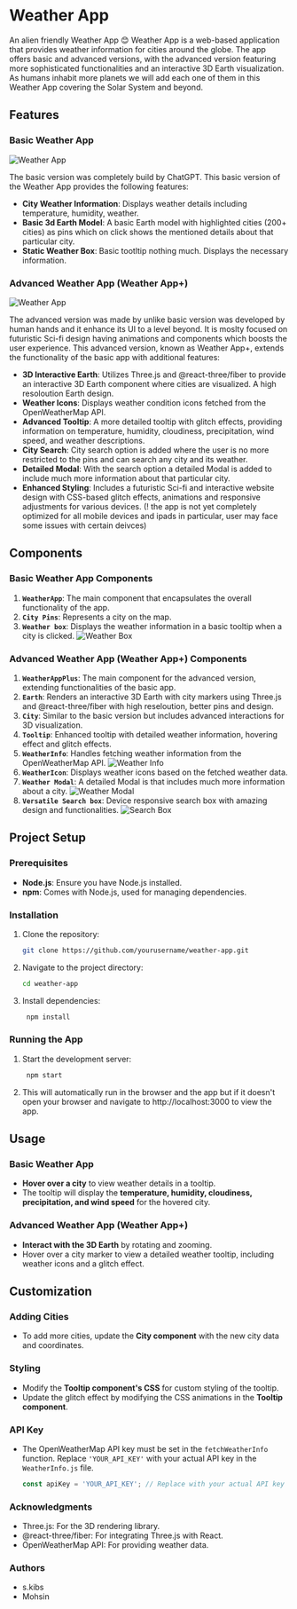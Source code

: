# Weather App

An alien friendly Weather App 😊
Weather App is a web-based application that provides weather information for cities around the globe. The app offers basic and advanced versions, with the advanced version featuring more sophisticated functionalities and an interactive 3D Earth visualization. As humans inhabit more planets we will add each one of them in this Weather App covering the Solar System and beyond.

## Features

### Basic Weather App

![Weather App](Readme%20SS/Basic%20Weather.png)

The basic version was completely build by ChatGPT. This basic version of the Weather App provides the following features:

- **City Weather Information**: Displays weather details including temperature, humidity, weather.
- **Basic 3d Earth Model**: A basic Earth model with highlighted cities (200+ cities) as pins which on click shows the mentioned details about that particular city.
- **Static Weather Box**: Basic tootltip nothing much. Displays the necessary information.

### Advanced Weather App (Weather App+)

![Weather App](Readme%20SS/Adv%20Weather.png)

The advanced version was made by unlike basic version was developed by human hands and it enhance its UI to a level beyond. It is moslty focused on futuristic Sci-fi design having animations and components which boosts the user experience. This advanced version, known as Weather App+, extends the functionality of the basic app with additional features:

- **3D Interactive Earth**: Utilizes Three.js and @react-three/fiber to provide an interactive 3D Earth component where cities are visualized. A high resoloution Earth design.
- **Weather Icons**: Displays weather condition icons fetched from the OpenWeatherMap API.
- **Advanced Tooltip**: A more detailed tooltip with glitch effects, providing information on temperature, humidity, cloudiness, precipitation, wind speed, and weather descriptions.
- **City Search**: City search option is added where the user is no more restricted to the pins and can search any city and its weather.
- **Detailed Modal**: With the search option a detailed Modal is added to include much more information about that particular city.
- **Enhanced Styling**: Includes a futuristic Sci-fi and interactive website design with CSS-based glitch effects, animations and responsive adjustments for various devices. (! the app is not yet completely optimized for all mobile devices and ipads in particular, user may face some issues with certain deivces)

## Components

### Basic Weather App Components

1. **`WeatherApp`**: The main component that encapsulates the overall functionality of the app.
2. **`City Pins`**: Represents a city on the map.
3. **`Weather box`**: Displays the weather information in a basic tooltip when a city is clicked.
    ![Weather Box](Readme%20SS/Basic%20Weather%20box.png)

### Advanced Weather App (Weather App+) Components

1. **`WeatherAppPlus`**: The main component for the advanced version, extending functionalities of the basic app.
2. **`Earth`**: Renders an interactive 3D Earth with city markers using Three.js and @react-three/fiber with high reseloution, better pins and design.
3. **`City`**: Similar to the basic version but includes advanced interactions for 3D visualization.
4. **`Tooltip`**: Enhanced tooltip with detailed weather information, hovering effect and glitch effects.
5. **`WeatherInfo`**: Handles fetching weather information from the OpenWeatherMap API.
    ![Weather Info](Readme%20SS/Adv%20Tooltip.png)
6. **`WeatherIcon`**: Displays weather icons based on the fetched weather data.
7. **`Weather Modal`**: A detailed Modal is that includes much more information about a city.
    ![Weather Modal](Readme%20SS/Adv%20Modal.png)
8. **`Versatile Search box`**: Device responsive search box with amazing design and functionalities.
    ![Search Box](Readme%20SS/Adv%20Search.png)

## Project Setup

### Prerequisites

- **Node.js**: Ensure you have Node.js installed.
- **npm**: Comes with Node.js, used for managing dependencies.

### Installation

1. Clone the repository:
   ```bash
   git clone https://github.com/yourusername/weather-app.git

2. Navigate to the project directory:
   ```bash
   cd weather-app
3. Install dependencies:
   ```bash
    npm install

### Running the App

1. Start the development server:
   ```bash
    npm start
2. This will automatically run in the browser and the app but if it doesn't open your browser and navigate to http://localhost:3000 to view the app.

## Usage

### Basic Weather App

- **Hover over a city** to view weather details in a tooltip.
- The tooltip will display the **temperature, humidity, cloudiness, precipitation, and wind speed** for the hovered city.

### Advanced Weather App (Weather App+)

- **Interact with the 3D Earth** by rotating and zooming.
- Hover over a city marker to view a detailed weather tooltip, including weather icons and a glitch effect.

## Customization

### Adding Cities

- To add more cities, update the **City component** with the new city data and coordinates.

### Styling

- Modify the **Tooltip component's CSS** for custom styling of the tooltip.
- Update the glitch effect by modifying the CSS animations in the **Tooltip component**.

### API Key

- The OpenWeatherMap API key must be set in the `fetchWeatherInfo` function. Replace `'YOUR_API_KEY'` with your actual API key in the `WeatherInfo.js` file.

  ```javascript
  const apiKey = 'YOUR_API_KEY'; // Replace with your actual API key
### Acknowledgments

 - Three.js: For the 3D rendering library.
 - @react-three/fiber: For integrating Three.js with React.
 - OpenWeatherMap API: For providing weather data.

### Authors
 - s.kibs
 - Mohsin 
